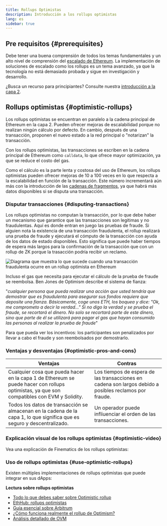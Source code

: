 ```yaml
---
title: Rollups Optimistas
description: Introducción a los rollups optimistas
lang: es
sidebar: true
---
```


## Pre requisitos {#prerequisites}

Debe tener una buena comprensión de todos los temas fundamentales y un alto nivel de comprensión del [escalado de Ethereum](/developers/docs/scaling/). La implementación de soluciones de escalado como los rollups es un tema avanzado, ya que la tecnología no está demasiado probada y sigue en investigación y desarrollo.

¿Busca un recurso para principiantes? Consulte nuestra [introducción a la capa 2](/layer-2/).

## Rollups optimistas {#optimistic-rollups}

Los rollups optimistas se encuentran en paralelo a la cadena principal de Ethereum en la capa 2. Pueden ofrecer mejoras de escalabilidad porque no realizan ningún cálculo por defecto. En cambio, después de una transacción, proponen el nuevo estado a la red principal o "notarizan" la transacción.

Con los rollups optimistas, las transacciones se escriben en la cadena principal de Ethereum como `calldata`, lo que ofrece mayor optimización, ya que se reduce el costo del gas.

Como el cálculo es la parte lenta y costosa del uso de Ethereum, los rollups optimistas pueden ofrecer mejoras de 10 a 100 veces en lo que respecta a la escalabilidad en función de la transacción. Este número incrementará aún más con la introducción de las [cadenas de fragmentos](/upgrades/sharding), ya que habrá más datos disponibles si se disputa una transacción.

### Disputar transacciones {#disputing-transactions}

Los rollups optimistas no computan la transacción, por lo que debe haber un mecanismo que garantice que las transacciones son legítimas y no fraudulentas. Aquí es donde entran en juego las pruebas de fraude. Si alguien nota la existencia de una transacción fraudulenta, el rollup realizará una prueba de fraude y ejecutará el cómputo de la transacción con ayuda de los datos de estado disponibles. Esto significa que puede haber tiempos de espera más largos para la confirmación de la transacción que con un rollup de ZK porque la trasacción podría recibir un reclamo.

![Diagrama que muestra lo que sucede cuando una transacción fraudulenta ocurre en un rollup optimista en Ethereum](./optimistic-rollups.png)

Incluso el gas que necesita para ejecutar el cálculo de la prueba de fraude se reembolsa. Ben Jones de Optimism describe el sistema de fianza:

"_cualquier persona que pueda realizar una acción que usted tendría que demostrar que es fraudulenta para asegurar sus fondos requiere que deposite una fianza. Básicamente, coge unos ETH, los boquea y dice: "Ok, me comprometo a decir la verdad…" Si no digo la verdad y se prueba el fraude, se recortará el dinero. No solo se recortará parte de este dinero, sino que parte de él se utilizará para pagar el gas que hayan consumido las personas al realizar la prueba de fraude_"

Para que pueda ver los incentivos: los participantes son penalizados por llevar a cabo el fraude y son reembolsados por demostrarlo.

### Ventajas y desventajas {#optimistic-pros-and-cons}

| Ventajas                                                                                                                                  | Contras                                                                                                |
| ----------------------------------------------------------------------------------------------------------------------------------------- | ------------------------------------------------------------------------------------------------------ |
| Cualquier cosa que pueda hacer en la capa 1 de Ethereum se puede hacer con rollups optimistas, ya que son compatibles con EVM y Solidity. | Los tiempos de espera de las transacciones en cadena son largos debido a posibles reclamos por fraude. |
| Todos los datos de transacción se almacenan en la cadena de la capa 1, lo que significa que es seguro y descentralizado.                  | Un operador puede infliuenciar el orden de las transacciones.                                          |

### Explicación visual de los rollups optimistas {#optimistic-video}

Vea una explicación de Finematics de los rollups optimistas:

<YouTube id="7pWxCklcNsU" start="263" />

### Uso de rollups optimistas {#use-optimistic-rollups}

Existen múltiples implementaciones de rollups optimistas que puede integrar en sus dApps:

<RollupProductDevDoc rollupType="optimistic" />

**Lectura sobre rollups optimistas**

- [Todo lo que debes saber sobre Optimistic rollup](https://research.paradigm.xyz/rollups)
- [EthHub: rollups optimistas](https://docs.ethhub.io/ethereum-roadmap/layer-2-scaling/optimistic_rollups/)
- [Guía esencial sobre Arbitrum](https://newsletter.banklesshq.com/p/the-essential-guide-to-arbitrum)
- [¿Cómo funciona realmente el rollup de Optimism?](https://research.paradigm.xyz/optimism)
- [Análisis detallado de OVM](https://medium.com/ethereum-optimism/ovm-deep-dive-a300d1085f52)
